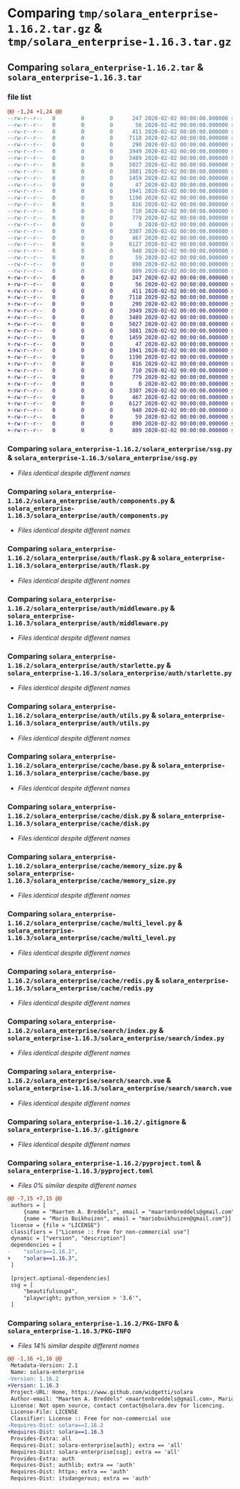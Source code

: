 # Comparing `tmp/solara_enterprise-1.16.2.tar.gz` & `tmp/solara_enterprise-1.16.3.tar.gz`

## Comparing `solara_enterprise-1.16.2.tar` & `solara_enterprise-1.16.3.tar`

### file list

```diff
@@ -1,24 +1,24 @@
--rw-r--r--   0        0        0      247 2020-02-02 00:00:00.000000 solara_enterprise-1.16.2/RELEASE.md
--rw-r--r--   0        0        0       56 2020-02-02 00:00:00.000000 solara_enterprise-1.16.2/solara_enterprise/__init__.py
--rw-r--r--   0        0        0      411 2020-02-02 00:00:00.000000 solara_enterprise-1.16.2/solara_enterprise/license.py
--rw-r--r--   0        0        0     7118 2020-02-02 00:00:00.000000 solara_enterprise-1.16.2/solara_enterprise/ssg.py
--rw-r--r--   0        0        0      290 2020-02-02 00:00:00.000000 solara_enterprise-1.16.2/solara_enterprise/auth/__init__.py
--rw-r--r--   0        0        0     3949 2020-02-02 00:00:00.000000 solara_enterprise-1.16.2/solara_enterprise/auth/components.py
--rw-r--r--   0        0        0     3489 2020-02-02 00:00:00.000000 solara_enterprise-1.16.2/solara_enterprise/auth/flask.py
--rw-r--r--   0        0        0     5027 2020-02-02 00:00:00.000000 solara_enterprise-1.16.2/solara_enterprise/auth/middleware.py
--rw-r--r--   0        0        0     3881 2020-02-02 00:00:00.000000 solara_enterprise-1.16.2/solara_enterprise/auth/starlette.py
--rw-r--r--   0        0        0     1459 2020-02-02 00:00:00.000000 solara_enterprise-1.16.2/solara_enterprise/auth/utils.py
--rw-r--r--   0        0        0       47 2020-02-02 00:00:00.000000 solara_enterprise-1.16.2/solara_enterprise/cache/__init__.py
--rw-r--r--   0        0        0     1941 2020-02-02 00:00:00.000000 solara_enterprise-1.16.2/solara_enterprise/cache/base.py
--rw-r--r--   0        0        0     1190 2020-02-02 00:00:00.000000 solara_enterprise-1.16.2/solara_enterprise/cache/disk.py
--rw-r--r--   0        0        0      816 2020-02-02 00:00:00.000000 solara_enterprise-1.16.2/solara_enterprise/cache/memory_size.py
--rw-r--r--   0        0        0      710 2020-02-02 00:00:00.000000 solara_enterprise-1.16.2/solara_enterprise/cache/multi_level.py
--rw-r--r--   0        0        0      779 2020-02-02 00:00:00.000000 solara_enterprise-1.16.2/solara_enterprise/cache/redis.py
--rw-r--r--   0        0        0        0 2020-02-02 00:00:00.000000 solara_enterprise-1.16.2/solara_enterprise/search/__init__.py
--rw-r--r--   0        0        0     3307 2020-02-02 00:00:00.000000 solara_enterprise-1.16.2/solara_enterprise/search/index.py
--rw-r--r--   0        0        0      467 2020-02-02 00:00:00.000000 solara_enterprise-1.16.2/solara_enterprise/search/search.py
--rw-r--r--   0        0        0     6127 2020-02-02 00:00:00.000000 solara_enterprise-1.16.2/solara_enterprise/search/search.vue
--rw-r--r--   0        0        0      940 2020-02-02 00:00:00.000000 solara_enterprise-1.16.2/.gitignore
--rw-r--r--   0        0        0       59 2020-02-02 00:00:00.000000 solara_enterprise-1.16.2/LICENSE
--rw-r--r--   0        0        0      890 2020-02-02 00:00:00.000000 solara_enterprise-1.16.2/pyproject.toml
--rw-r--r--   0        0        0      809 2020-02-02 00:00:00.000000 solara_enterprise-1.16.2/PKG-INFO
+-rw-r--r--   0        0        0      247 2020-02-02 00:00:00.000000 solara_enterprise-1.16.3/RELEASE.md
+-rw-r--r--   0        0        0       56 2020-02-02 00:00:00.000000 solara_enterprise-1.16.3/solara_enterprise/__init__.py
+-rw-r--r--   0        0        0      411 2020-02-02 00:00:00.000000 solara_enterprise-1.16.3/solara_enterprise/license.py
+-rw-r--r--   0        0        0     7118 2020-02-02 00:00:00.000000 solara_enterprise-1.16.3/solara_enterprise/ssg.py
+-rw-r--r--   0        0        0      290 2020-02-02 00:00:00.000000 solara_enterprise-1.16.3/solara_enterprise/auth/__init__.py
+-rw-r--r--   0        0        0     3949 2020-02-02 00:00:00.000000 solara_enterprise-1.16.3/solara_enterprise/auth/components.py
+-rw-r--r--   0        0        0     3489 2020-02-02 00:00:00.000000 solara_enterprise-1.16.3/solara_enterprise/auth/flask.py
+-rw-r--r--   0        0        0     5027 2020-02-02 00:00:00.000000 solara_enterprise-1.16.3/solara_enterprise/auth/middleware.py
+-rw-r--r--   0        0        0     3881 2020-02-02 00:00:00.000000 solara_enterprise-1.16.3/solara_enterprise/auth/starlette.py
+-rw-r--r--   0        0        0     1459 2020-02-02 00:00:00.000000 solara_enterprise-1.16.3/solara_enterprise/auth/utils.py
+-rw-r--r--   0        0        0       47 2020-02-02 00:00:00.000000 solara_enterprise-1.16.3/solara_enterprise/cache/__init__.py
+-rw-r--r--   0        0        0     1941 2020-02-02 00:00:00.000000 solara_enterprise-1.16.3/solara_enterprise/cache/base.py
+-rw-r--r--   0        0        0     1190 2020-02-02 00:00:00.000000 solara_enterprise-1.16.3/solara_enterprise/cache/disk.py
+-rw-r--r--   0        0        0      816 2020-02-02 00:00:00.000000 solara_enterprise-1.16.3/solara_enterprise/cache/memory_size.py
+-rw-r--r--   0        0        0      710 2020-02-02 00:00:00.000000 solara_enterprise-1.16.3/solara_enterprise/cache/multi_level.py
+-rw-r--r--   0        0        0      779 2020-02-02 00:00:00.000000 solara_enterprise-1.16.3/solara_enterprise/cache/redis.py
+-rw-r--r--   0        0        0        0 2020-02-02 00:00:00.000000 solara_enterprise-1.16.3/solara_enterprise/search/__init__.py
+-rw-r--r--   0        0        0     3307 2020-02-02 00:00:00.000000 solara_enterprise-1.16.3/solara_enterprise/search/index.py
+-rw-r--r--   0        0        0      467 2020-02-02 00:00:00.000000 solara_enterprise-1.16.3/solara_enterprise/search/search.py
+-rw-r--r--   0        0        0     6127 2020-02-02 00:00:00.000000 solara_enterprise-1.16.3/solara_enterprise/search/search.vue
+-rw-r--r--   0        0        0      940 2020-02-02 00:00:00.000000 solara_enterprise-1.16.3/.gitignore
+-rw-r--r--   0        0        0       59 2020-02-02 00:00:00.000000 solara_enterprise-1.16.3/LICENSE
+-rw-r--r--   0        0        0      890 2020-02-02 00:00:00.000000 solara_enterprise-1.16.3/pyproject.toml
+-rw-r--r--   0        0        0      809 2020-02-02 00:00:00.000000 solara_enterprise-1.16.3/PKG-INFO
```

### Comparing `solara_enterprise-1.16.2/solara_enterprise/ssg.py` & `solara_enterprise-1.16.3/solara_enterprise/ssg.py`

 * *Files identical despite different names*

### Comparing `solara_enterprise-1.16.2/solara_enterprise/auth/components.py` & `solara_enterprise-1.16.3/solara_enterprise/auth/components.py`

 * *Files identical despite different names*

### Comparing `solara_enterprise-1.16.2/solara_enterprise/auth/flask.py` & `solara_enterprise-1.16.3/solara_enterprise/auth/flask.py`

 * *Files identical despite different names*

### Comparing `solara_enterprise-1.16.2/solara_enterprise/auth/middleware.py` & `solara_enterprise-1.16.3/solara_enterprise/auth/middleware.py`

 * *Files identical despite different names*

### Comparing `solara_enterprise-1.16.2/solara_enterprise/auth/starlette.py` & `solara_enterprise-1.16.3/solara_enterprise/auth/starlette.py`

 * *Files identical despite different names*

### Comparing `solara_enterprise-1.16.2/solara_enterprise/auth/utils.py` & `solara_enterprise-1.16.3/solara_enterprise/auth/utils.py`

 * *Files identical despite different names*

### Comparing `solara_enterprise-1.16.2/solara_enterprise/cache/base.py` & `solara_enterprise-1.16.3/solara_enterprise/cache/base.py`

 * *Files identical despite different names*

### Comparing `solara_enterprise-1.16.2/solara_enterprise/cache/disk.py` & `solara_enterprise-1.16.3/solara_enterprise/cache/disk.py`

 * *Files identical despite different names*

### Comparing `solara_enterprise-1.16.2/solara_enterprise/cache/memory_size.py` & `solara_enterprise-1.16.3/solara_enterprise/cache/memory_size.py`

 * *Files identical despite different names*

### Comparing `solara_enterprise-1.16.2/solara_enterprise/cache/multi_level.py` & `solara_enterprise-1.16.3/solara_enterprise/cache/multi_level.py`

 * *Files identical despite different names*

### Comparing `solara_enterprise-1.16.2/solara_enterprise/cache/redis.py` & `solara_enterprise-1.16.3/solara_enterprise/cache/redis.py`

 * *Files identical despite different names*

### Comparing `solara_enterprise-1.16.2/solara_enterprise/search/index.py` & `solara_enterprise-1.16.3/solara_enterprise/search/index.py`

 * *Files identical despite different names*

### Comparing `solara_enterprise-1.16.2/solara_enterprise/search/search.vue` & `solara_enterprise-1.16.3/solara_enterprise/search/search.vue`

 * *Files identical despite different names*

### Comparing `solara_enterprise-1.16.2/.gitignore` & `solara_enterprise-1.16.3/.gitignore`

 * *Files identical despite different names*

### Comparing `solara_enterprise-1.16.2/pyproject.toml` & `solara_enterprise-1.16.3/pyproject.toml`

 * *Files 0% similar despite different names*

```diff
@@ -7,15 +7,15 @@
 authors = [
     {name = "Maarten A. Breddels", email = "maartenbreddels@gmail.com"},
     {name = "Mario Buikhuizen", email = "mariobuikhuizen@gmail.com"}]
 license = {file = "LICENSE"}
 classifiers = ["License :: Free for non-commercial use"]
 dynamic = ["version", "description"]
 dependencies = [
-    "solara==1.16.2",
+    "solara==1.16.3",
 ]
 
 [project.optional-dependencies]
 ssg = [
     "beautifulsoup4",
     "playwright; python_version > '3.6'",
 ]
```

### Comparing `solara_enterprise-1.16.2/PKG-INFO` & `solara_enterprise-1.16.3/PKG-INFO`

 * *Files 14% similar despite different names*

```diff
@@ -1,16 +1,16 @@
 Metadata-Version: 2.1
 Name: solara-enterprise
-Version: 1.16.2
+Version: 1.16.3
 Project-URL: Home, https://www.github.com/widgetti/solara
 Author-email: "Maarten A. Breddels" <maartenbreddels@gmail.com>, Mario Buikhuizen <mariobuikhuizen@gmail.com>
 License: Not open source, contact contact@solara.dev for licencing.
 License-File: LICENSE
 Classifier: License :: Free for non-commercial use
-Requires-Dist: solara==1.16.2
+Requires-Dist: solara==1.16.3
 Provides-Extra: all
 Requires-Dist: solara-enterprise[auth]; extra == 'all'
 Requires-Dist: solara-enterprise[ssg]; extra == 'all'
 Provides-Extra: auth
 Requires-Dist: authlib; extra == 'auth'
 Requires-Dist: httpx; extra == 'auth'
 Requires-Dist: itsdangerous; extra == 'auth'
```

